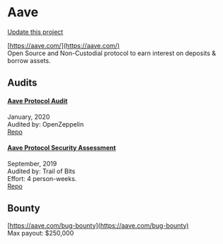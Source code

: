 
# Aave

[Update this project](https://github.com/ConsenSys/blockchainSecurityDB/edit/master/projects/aave.json)
  
[https://aave.com/](https://aave.com/)<br>
Open Source and Non-Custodial protocol to earn interest on deposits & borrow assets.


## Audits



#### [Aave Protocol Audit](https://blog.openzeppelin.com/aave-protocol-audit/)

January, 2020<br>
Audited by: OpenZeppelin<br>
[Repo](https://github.com/aave/aave-protocol)<br>
      


#### [Aave Protocol Security Assessment](https://github.com/trailofbits/publications/blob/master/reviews/aaveprotocol.pdf)

September, 2019<br>
Audited by: Trail of Bits<br>Effort: 4 person-weeks.<br>
[Repo](https://gitlab.com/aave-tech/dlp)<br>
      

  

## Bounty

[https://aave.com/bug-bounty](https://aave.com/bug-bounty)<br>
Max payout: $250,000


